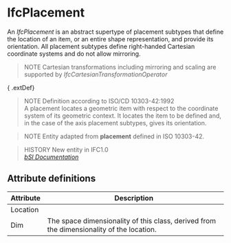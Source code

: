 IfcPlacement
============
An _IfcPlacement_ is an abstract supertype of placement subtypes that define
the location of an item, or an entire shape representation, and provide its
orientation. All placement subtypes define right-handed Cartesian coordinate
systems and do not allow mirroring.  
  
> NOTE  Cartesian transformations including mirroring and scaling are
> supported by _IfcCartesianTransformationOperator_  
  
{ .extDef}  
> NOTE  Definition according to ISO/CD 10303-42:1992  
> A placement locates a geometric item with respect to the coordinate system
> of its geometric context. It locates the item to be defined and, in the case
> of the axis placement subtypes, gives its orientation.  
  
> NOTE  Entity adapted from **placement** defined in ISO 10303-42.  
  
> HISTORY  New entity in IFC1.0  
[ _bSI
Documentation_](https://standards.buildingsmart.org/IFC/DEV/IFC4_2/FINAL/HTML/schema/ifcgeometryresource/lexical/ifcplacement.htm)


Attribute definitions
---------------------
| Attribute   | Description                                                                              |
|-------------|------------------------------------------------------------------------------------------|
| Location    |                                                                                          |
| Dim         | The space dimensionality of this class, derived from the dimensionality of the location. |

